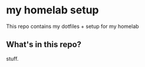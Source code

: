 # my homelab setup

This repo contains my dotfiles + setup for my homelab

## What's in this repo?

stuff.
